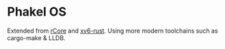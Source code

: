 # Phakel OS

Extended from [rCore](https://github.com/rcore-os/rCore-Tutorial-v3) and [xv6-rust](https://github.com/Ko-oK-OS/xv6-rust). Using more modern toolchains such as cargo-make & LLDB.
